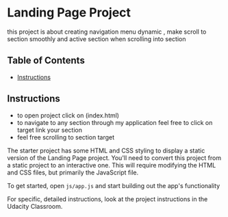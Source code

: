 # Landing Page Project
this project is about creating navigation menu dynamic , make scroll to section smoothly and active section when scrolling into section 
## Table of Contents

* [Instructions](#instructions)

## Instructions

- to open project click on (index.html)
- to navigate to any section through my application feel free to click on target link your section
- feel free scrolling to section target

The starter project has some HTML and CSS styling to display a static version of the Landing Page project. You'll need to convert this project from a static project to an interactive one. This will require modifying the HTML and CSS files, but primarily the JavaScript file.

To get started, open `js/app.js` and start building out the app's functionality

For specific, detailed instructions, look at the project instructions in the Udacity Classroom.

